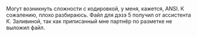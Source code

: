 Могут возникнуть сложности с кодировкой, у меня, кажется, ANSI. К сожалению, плохо разбираюсь.
Файл для дэзэ 5 получил от ассистента К. Заливиной, так как приписанный мне партнёр по разметке не выложил файл.
